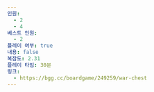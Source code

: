 ```yaml
---
인원:
  - 2
  - 4
베스트 인원:
  - 2
플레이 여부: true
내용: false
복잡도: 2.31
플레이 타임: 30분
링크:
  - https://bgg.cc/boardgame/249259/war-chest
---
```

